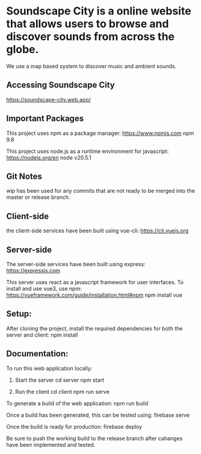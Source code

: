 # Soundscape City is a online website that allows users to browse and discover sounds from across the globe.
We use a map based system to discover music and ambient sounds.

## Accessing Soundscape City
https://soundscape-city.web.app/

## Important Packages

This project uses npm as a package manager: https://www.npmjs.com
npm 9.8

This project uses node.js as a runtime environment for javascript: https://nodejs.org/en
node v20.5.1

## Git Notes

wip has been used for any commits that are not ready to be merged into the master
or release branch.

## Client-side

the client-side services have been built using vue-cli: https://cli.vuejs.org

## Server-side

The server-side services have been built using express: https://expressjs.com

This server uses react as a javascript framework for user interfaces. To install and use vue3, use npm: https://vueframework.com/guide/installation.html#npm
npm install vue

## Setup:

After cloning the project, install the required dependencies for both the server and client:
  npm install

## Documentation:

To run this web application locally:
1. Start the server
   cd server
   npm start
   
2. Run the client
   cd client
   npm run serve

To generate a build of the web application:
  npm run build

Once a build has been generated, this can be tested using:
  firebase serve

Once the build is ready for production:
  firebase deploy

Be sure to push the working build to the release branch after cahanges have been implemented and tested.
